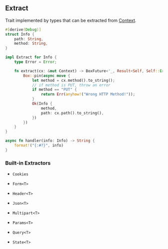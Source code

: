 ## Extract

Trait implemented by types that can be extracted from [Context](context.md).

```rust
#[derive(Debug)]
struct Info {
    path: String,
    method: String,
}

impl Extract for Info {
    type Error = Error;

    fn extract(cx: &mut Context) -> BoxFuture<'_, Result<Self, Self::Error>> {
        Box::pin(async move {
            let method = cx.method().to_string();
            // if method is PUT, throw an error
            if method == "PUT" {
                return Err(anyhow!("Wrong HTTP Method!"));
            }
            Ok(Info {
                method,
                path: cx.path().to_string(),
            })
        })
    }
}

async fn handler(info: Info) -> String {
    format!("{:#?}", info)
}
```

### Built-in Extractors

* `Cookies`

* `Form<T>`

* `Header<T>`

* `Json<T>`

* `Multipart<T>`

* `Params<T>`

* `Query<T>`

* `State<T>`
